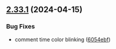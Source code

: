 ## [2.33.1](https://github.com/taskany-inc/issues/compare/v2.33.0...v2.33.1) (2024-04-15)


### Bug Fixes

* comment time color blinking ([6054ebf](https://github.com/taskany-inc/issues/commit/6054ebf1df8891ee7c71b6d215329ea6ce5ac6e5))

